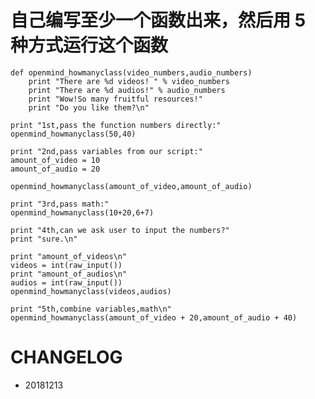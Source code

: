 
# 自己编写至少一个函数出来，然后用 5 种方式运行这个函数

    def openmind_howmanyclass(video_numbers,audio_numbers)
        print "There are %d videos! " % video_numbers
        print "There are %d audios!" % audio_numbers
        print "Wow!So many fruitful resources!"
        print "Do you like them?\n"
        
    print "1st,pass the function numbers directly:"
    openmind_howmanyclass(50,40)
        
    print "2nd,pass variables from our script:"
    amount_of_video = 10
    amount_of_audio = 20
    
    openmind_howmanyclass(amount_of_video,amount_of_audio)
    
    print "3rd,pass math:"
    openmind_howmanyclass(10+20,6+7)
    
    print "4th,can we ask user to input the numbers?"
    print "sure.\n"
    
    print "amount_of_videos\n"
    videos = int(raw_input())
    print "amount_of_audios\n"
    audios = int(raw_input())
    openmind_howmanyclass(videos,audios)
    
    print "5th,combine variables,math\n"
    openmind_howmanyclass(amount_of_video + 20,amount_of_audio + 40)
    
        



# CHANGELOG
- 20181213

